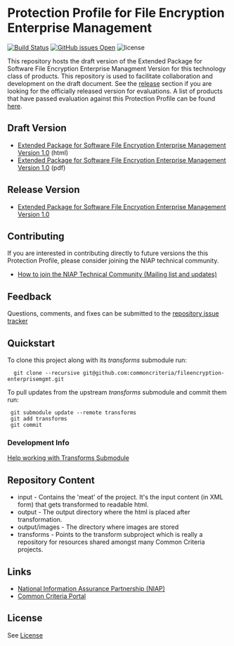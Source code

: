 Protection Profile for File Encryption Enterprise Management
===========
[![Build Status](https://travis-ci.org/commoncriteria/fileencryption-enterprisemgmt.svg?branch=master)](https://travis-ci.org/commoncriteria/fileencryption-enterprisemgmt)
[![GitHub issues Open](https://img.shields.io/github/issues/commoncriteria/fileencryption-enterprisemgmt.svg?maxAge=2592000)](https://github.com/commoncriteria/fileencryption-enterprisemgmt/issues)
![license](https://img.shields.io/badge/license-Unlicensed-blue.svg)

This repository hosts the draft version of the Extended Package for Software File Encryption Enterprise Managment Version for this technology class of 
products. This repository is used to facilitate collaboration and development on the draft document. 
See the [release](#Release-Version) section if you are looking for the officially released version for evaluations. 
A list of products that have passed evaluation against this Protection Profile can be found [here](https://www.niap-ccevs.org/Product/PCL.cfm).

## Draft Version

* [Extended Package for Software File Encryption Enterprise Management Version 1.0](https://commoncriteria.github.io/pp/fileencryption-enterprisemgmt/fileencryption-enterprisemgmt-release.html) (html)
* [Extended Package for Software File Encryption Enterprise Management Version 1.0](https://commoncriteria.github.io/pp/fileencryption-enterprisemgmt/fileencryption-enterprisemgmt-release.pdf) (pdf)

## Release Version

* [Extended Package for Software File Encryption Enterprise Management Version 1.0](https://www.niap-ccevs.org/Profile/INSERT)

## Contributing

If you are interested in contributing directly to future versions the this Protection Profile, please consider joining the NIAP technical community.
* [How to join the NIAP Technical Community (Mailing list and updates)](https://www.niap-ccevs.org/NIAP_Evolution/tech_communities.cfm)

## Feedback

Questions, comments, and fixes can be submitted to the [repository issue tracker](https://github.com/commoncriteria/fileencryption-enterprisemgmt/issues)

## Quickstart
To clone this project along with its _transforms_ submodule run:

````
  git clone --recursive git@github.com:commoncriteria/fileencryption-enterprisemgmt.git
````
To pull updates from the upstream _transforms_ submodule and commit them run:
````
 git submodule update --remote transforms
 git add transforms
 git commit
````

### Development Info
[Help working with Transforms Submodule](https://github.com/commoncriteria/transforms/wiki/Working-with-Transforms-as-a-Submodule)

## Repository Content
* input - Contains the 'meat' of the project. It's the input content (in XML form) that gets transformed to readable html.
* output - The output directory where the html is placed after transformation.
* output/images - The directory where images are stored
* transforms - Points to the transform subproject which is really a repository for resources shared amongst many Common Criteria projects.

## Links 
* [National Information Assurance Partnership (NIAP)](https://www.niap-ccevs.org/)
* [Common Criteria Portal](https://www.commoncriteriaportal.org/)

## License

See [License](./LICENSE)
